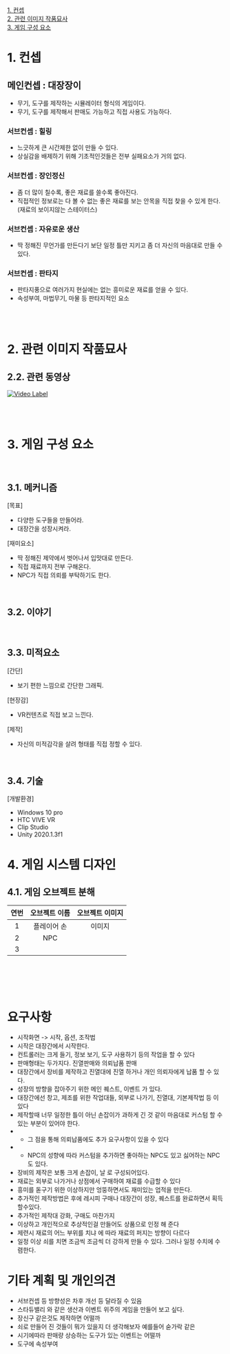 [1. 컨셉](#1-컨셉)  
[2. 관련 이미지 작품묘사](#2-관련-이미지-작품묘사)  
[3. 게임 구성 요소](#3-게임-구성-요소)

# 1. 컨셉

## 메인컨셉 : 대장장이
- 무기, 도구를 제작하는 시뮬레이터 형식의 게임이다.
- 무기, 도구를 제작해서 판매도 가능하고 직접 사용도 가능하다.

### 서브컨셉 : 힐링
- 느긋하게 큰 시간제한 없이 만들 수 있다.
- 상실감을 배제하기 위해 기초적인것들은 전부 실패요소가 거의 없다.

### 서브컨셉 : 장인정신
- 좀 더 많이 칠수록, 좋은 재료를 쓸수록 좋아진다.
- 직접적인 정보로는 다 볼 수 없는 좋은 재료를 보는 안목을 직접 찾을 수 있게 한다.(재료의 보이지않는 스테이터스)

### 서브컨셉 : 자유로운 생산
- 딱 정해진 무언가를 만든다기 보단 일정 틀만 지키고 좀 더 자신의 마음대로 만들 수 있다.

### 서브컨셉 : 판타지
- 판타지풍으로 여러가지 현실에는 없는 흥미로운 재료를 얻을 수 있다.
- 속성부여, 마법무기, 마물 등 판타지적인 요소

<br><br>

# 2. 관련 이미지 작품묘사


## 2.2. 관련 동영상
[![Video Label](http://img.youtube.com/vi/3kJq-Ydf-Rc/0.jpg)](https://youtu.be/3kJq-Ydf-Rc)


<br><br>

# 3. 게임 구성 요소

<br>

## 3.1. 메커니즘

[목표]  
- 다양한 도구들을 만들어라.  
- 대장간을 성장시켜라.  

[재미요소]  
- 딱 정해진 제약에서 벗어나서 입맛대로 만든다.
- 직접 재료까지 전부 구해온다.
- NPC가 직접 의뢰를 부탁하기도 한다.

<br>

## 3.2. 이야기


<br>

## 3.3. 미적요소

[간단]  
- 보기 편한 느낌으로 간단한 그래픽.  

[현장감]  
- VR컨텐츠로 직접 보고 느낀다.  

[제작]  
- 자신의 미적감각을 살려 형태를 직접 정할 수 있다.

<br>

## 3.4. 기술
[개발환경]  
- Windows 10 pro  
- HTC VIVE VR  
- Clip Studio  
- Unity 2020.1.3f1  

# 4. 게임 시스템 디자인

## 4.1. 게임 오브젝트 분해  
|연번|오브젝트 이름|오브젝트 이미지|
|:---:|:---:|:---:|
|1|플레이어 손|이미지|
|2|NPC||
|3|||

<br>

<br><br>


# 요구사항
- 시작화면 -> 시작, 옵션, 조작법
- 시작은 대장간에서 시작한다.
- 컨트롤러는 크게 들기, 정보 보기, 도구 사용하기 등의 작업을 할 수 있다
- 판매형태는 두가지다. 진열판매와 의뢰납품 판매
- 대장간에서 장비를 제작하고 진열대에 진열 하거나 개인 의뢰자에게 납품 할 수 있다.
- 성장의 방향을 잡아주기 위한 메인 퀘스트, 이벤트 가 있다.
- 대장간에선 창고, 제조를 위한 작업대들, 외부로 나가기, 진열대, 기본제작법 등 이 있다
- 제작할때 너무 일정한 틀이 아닌 손잡이가 과하게 긴 것 같이 마음대로 커스텀 할 수 있는 부분이 있어야 한다.
- - 그 점을 통해 의뢰납품에도 추가 요구사항이 있을 수 있다
- - NPC의 성향에 따라 커스텀을 추가하면 좋아하는 NPC도 있고 싫어하는 NPC도 있다.
- 장비의 제작은 보통 크게 손잡이, 날 로 구성되어있다.
- 재료는 외부로 나가거나 상점에서 구매하여 재료를 수급할 수 있다
- 흥미를 돋구기 위한 이상하지만 엉뚱하면서도 재미있는 업적을 만든다.
- 추가적인 제작방법은 후에 레시피 구매나 대장간이 성장, 퀘스트를 완료하면서 획득할수있다.
- 추가적인 제작대 강화, 구매도 마찬가지
- 이상하고 개인적으로 추상적인걸 만들어도 상품으로 인정 해 준다
- 제련시 재료의 어느 부위를 치냐 에 따라 재료의 퍼지는 방향이 다르다
- 일정 이상 쇠를 치면 조금씩 조금씩 더 강하게 만들 수 있다. 그러나 일정 수치에 수렴한다.

# 기타 계획 및 개인의견
- 서브컨셉 등 방향성은 차후 개선 등 달라질 수 있음  
- 스타듀밸리 와 같은 생산과 이벤트 위주의 게임을 만들어 보고 싶다.  
- 장신구 같은것도 제작하면 어떨까
- 쇠로 만들어 진 것들이 뭐가 있을지 더 생각해보자 예를들어 숟가락 같은
- 시기에따라 판매량 상승하는 도구가 있는 이벤트는 어떨까
- 도구에 속성부여
